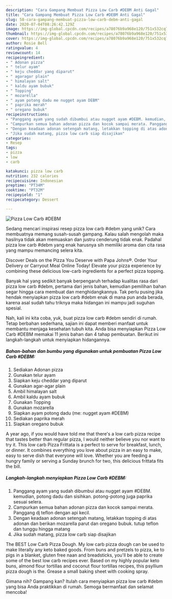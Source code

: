 ```yaml
---
description: "Cara Gampang Membuat Pizza Low Carb #DEBM Anti Gagal"
title: "Cara Gampang Membuat Pizza Low Carb #DEBM Anti Gagal"
slug: 58-cara-gampang-membuat-pizza-low-carb-debm-anti-gagal
date: 2020-07-04T08:26:42.129Z
image: https://img-global.cpcdn.com/recipes/a78076b9a968e120/751x532cq70/pizza-low-carb-debm-foto-resep-utama.jpg
thumbnail: https://img-global.cpcdn.com/recipes/a78076b9a968e120/751x532cq70/pizza-low-carb-debm-foto-resep-utama.jpg
cover: https://img-global.cpcdn.com/recipes/a78076b9a968e120/751x532cq70/pizza-low-carb-debm-foto-resep-utama.jpg
author: Rosie Bell
ratingvalue: 4
reviewcount: 14
recipeingredient:
- " Adonan pizza"
- " telur ayam"
- " keju cheddar yang diparut"
- " agaragar plain"
- " himalayan salt"
- " kaldu ayam bubuk"
- " Topping"
- " mozarella"
- " ayam potong dadu me nugget ayam DEBM"
- " paprika merah"
- " oregano bubuk"
recipeinstructions:
- "Panggang ayam yang sudah dibumbui atau nugget ayam #DEBM. kemudian, potong dadu dan sisihkan. potong-potong juga paprika sesuai selera."
- "Campurkan semua bahan adonan pizza dan kocok sampai merata. Panggang dj teflon dengan api kecil."
- "Dengan keadaan adonan setengah matang, letakkan topping di atas adonan dan berikan mozarella parut dan oregano bubuk. tutup teflon dan tunggu hingga matang"
- "Jika sudah matang, pizza low carb siap disajikan"
categories:
- Resep
tags:
- pizza
- low
- carb

katakunci: pizza low carb 
nutrition: 232 calories
recipecuisine: Indonesian
preptime: "PT34M"
cooktime: "PT32M"
recipeyield: "1"
recipecategory: Dessert

---
```



![Pizza Low Carb #DEBM](https://img-global.cpcdn.com/recipes/a78076b9a968e120/751x532cq70/pizza-low-carb-debm-foto-resep-utama.jpg)

Sedang mencari inspirasi resep pizza low carb #debm yang unik? Cara membuatnya memang susah-susah gampang. Kalau salah mengolah maka hasilnya tidak akan memuaskan dan justru cenderung tidak enak. Padahal pizza low carb #debm yang enak harusnya sih memiliki aroma dan cita rasa yang mampu memancing selera kita.

Discover Deals on the Pizza You Deserve with Papa Johns®. Order Your Delivery or Carryout Meal Online Today! Elevate your pizza experience by combining these delicious low-carb ingredients for a perfect pizza topping.

Banyak hal yang sedikit banyak berpengaruh terhadap kualitas rasa dari pizza low carb #debm, pertama dari jenis bahan, kemudian pemilihan bahan segar hingga cara membuat dan menghidangkannya. Tak perlu pusing jika hendak menyiapkan pizza low carb #debm enak di mana pun anda berada, karena asal sudah tahu triknya maka hidangan ini mampu jadi suguhan spesial.


Nah, kali ini kita coba, yuk, buat pizza low carb #debm sendiri di rumah. Tetap berbahan sederhana, sajian ini dapat memberi manfaat untuk membantu menjaga kesehatan tubuh kita. Anda bisa menyiapkan Pizza Low Carb #DEBM memakai 11 jenis bahan dan 4 tahap pembuatan. Berikut ini langkah-langkah untuk menyiapkan hidangannya.

<!--inarticleads1-->

##### Bahan-bahan dan bumbu yang digunakan untuk pembuatan Pizza Low Carb #DEBM:

1. Sediakan  Adonan pizza
1. Gunakan  telur ayam
1. Siapkan  keju cheddar yang diparut
1. Gunakan  agar-agar plain
1. Ambil  himalayan salt
1. Ambil  kaldu ayam bubuk
1. Gunakan  Topping
1. Gunakan  mozarella
1. Siapkan  ayam potong dadu (me: nugget ayam #DEBM)
1. Sediakan  paprika merah
1. Siapkan  oregano bubuk


A year ago, if you would have told me that there&#39;s a low carb pizza recipe that tastes better than regular pizza, I would neither believe you nor want to try it. This low carb Pizza Frittata is a perfect to serve for breakfast, lunch, or dinner. It combines everything you love about pizza in an easy to make, easy to serve dish that everyone will love. Whether you are feeding a hungry family or serving a Sunday brunch for two, this delicious frittata fits the bill. 

<!--inarticleads2-->

##### Langkah-langkah menyiapkan Pizza Low Carb #DEBM:

1. Panggang ayam yang sudah dibumbui atau nugget ayam #DEBM. kemudian, potong dadu dan sisihkan. potong-potong juga paprika sesuai selera.
1. Campurkan semua bahan adonan pizza dan kocok sampai merata. Panggang dj teflon dengan api kecil.
1. Dengan keadaan adonan setengah matang, letakkan topping di atas adonan dan berikan mozarella parut dan oregano bubuk. tutup teflon dan tunggu hingga matang
1. Jika sudah matang, pizza low carb siap disajikan


The BEST Low Carb Pizza Dough. My low carb pizza dough can be used to make literally any keto baked goods. From buns and pretzels to pizza, ke to pigs in a blanket, gluten free naan and breadsticks, you&#39;ll be able to create some of the best low carb recipes ever. Based on my highly popular keto buns, almond flour tortillas and coconut flour tortillas recipes, this psyllium pizza dough is the. Grease a small baking sheet with cooking spray. 

Gimana nih? Gampang kan? Itulah cara menyiapkan pizza low carb #debm yang bisa Anda praktikkan di rumah. Semoga bermanfaat dan selamat mencoba!
